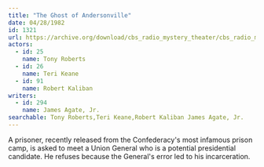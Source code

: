 ```yaml
---
title: "The Ghost of Andersonville"
date: 04/28/1982
id: 1321
url: https://archive.org/download/cbs_radio_mystery_theater/cbs_radio_mystery_theater-1301-1350.zip/cbs_radio_mystery_theater-1301-1350%2Fcbsrmt_1321_the_ghost_of_andersonville.mp3
actors:  
  - id: 25
    name: Tony Roberts  
  - id: 26
    name: Teri Keane  
  - id: 91
    name: Robert Kaliban
writers:  
  - id: 294
    name: James Agate, Jr.
searchable: Tony Roberts,Teri Keane,Robert Kaliban James Agate, Jr.
---
```

A prisoner, recently released from the Confederacy's most infamous prison camp, is asked to meet a Union General who is a potential presidential candidate. He refuses because the General's error led to his incarceration.